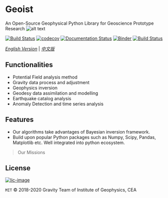 # Geoist  
An Open-Source Geophysical Python Library for Geoscience Prototype Research
![alt text][logo]

[logo]: ./geoist.png "Geoist"

[![Build Status](https://travis-ci.org/igp-gravity/geoist.svg?branch=master)](https://travis-ci.org/igp-gravity/geoist)
[![codecov](https://codecov.io/gh/igp-gravity/geoist/branch/master/graph/badge.svg)](https://codecov.io/gh/igp-gravity/geoist)
[![Documentation Status](https://readthedocs.org/projects/pip/badge/?version=latest&style=flat)](https://geoist.readthedocs.io/en/latest/)
[![Binder](https://binder.pangeo.io/badge.svg)](https://binder.pangeo.io/v2/gh/igp-gravity/geoist/master)
[![Build Status](https://dev.azure.com/chenshi1980/geoist/_apis/build/status/igp-gravity.geoist)](https://dev.azure.com/chenshi1980/geoist/_build/latest?definitionId=1)

[*English Version*](https://github.com/CHEN-Zhaohui/geoist/blob/master/README.cn.md) | [*中文版*](https://github.com/CHEN-Zhaohui/geoist/blob/master/README.cn.md)

## Functionalities

* Potential Field analysis method
* Gravity data process and adjustment
* Geophysics inversion
* Geodesy data assimilation and modelling
* Earthquake catalog analysis
* Anomaly Detection and time series analysis

## Features

* Our algorithms take advantages of Bayesian inversion framework.
* Build upon popular Python packages such as Numpy, Scipy, Pandas, Matplotlib etc. Well integrated into python ecosystem.

> Our Missions

License
-------

[![lic-image](https://img.shields.io/dub/l/vibe-d.svg)](LICENSE)

`MIT`  © 2018-2020 Gravity Team of Institute of Geophysics, CEA
